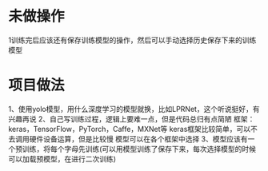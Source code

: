 # 未做操作
1训练完后应该还有保存训练模型的操作，然后可以手动选择历史保存下来的训练模型

# 项目做法
1、使用yolo模型，用什么深度学习的模型就换，比如LPRNet，这个听说挺好，有兴趣再说
2、自己写训练过程，逻辑上要难一点，但是代码总归有点简陋
    框架：keras，TensorFlow，PyTorch，Caffe，MXNet等
        keras框架比较简单，可以不去调用硬件设备运算，但是比较慢
    模型可以在各个框架中选择
3、模型应该有一个预训练，将每个字母先训练(可以用模型训练了保存下来，每次选择模型的时候可以加载预模型，在进行二次训练)